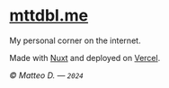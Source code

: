 # [mttdbl.me](https://mttdbl.me)

My personal corner on the internet.

Made with [Nuxt](https://nuxt.com) and deployed on [Vercel](https://vercel.com).

_&copy; Matteo D. &mdash; `2024`_
